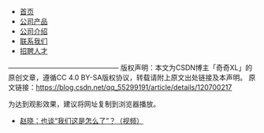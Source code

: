 <!DOCTYPE html>
<html>
	<head>
		<meta charset="utf-8" />
		<title>导航制作</title>
		<link rel="stylesheet" href="css/style.css">
		<link rel="stylesheet" href="css/public.css">
	</head>
	<body>
		<!-- 导航 -->
		<nav class="pageNav">
			<ul class="list">
				<li><a href="#" target="_blank"><span>首页</span></a></li>
				<li><a href="#" target="_blank"><span>公司产品</span></a></li>
				<li><a href="#" target="_blank"><span>公司介绍</span></a></li>
				<li><a href="#" target="_blank"><span>联系我们</span></a></li>
				<li><a href="#" target="_blank"><span>招聘人才</span></a></li>
			</ul>
		</nav>
		<!-- 导航 end -->
	</body>

————————————————
版权声明：本文为CSDN博主「奇奇XL」的原创文章，遵循CC 4.0 BY-SA版权协议，转载请附上原文出处链接及本声明。
原文链接：https://blog.csdn.net/qq_55299191/article/details/120700217








为达到观影效果，建议将网址复制到浏览器播放。

* [赵晓：也谈“我们这是怎么了”？（视频）](https://www.asuswebstorage.com/navigate/a/#/s/71721D65E7DE445285291D7CD232F923Y)
